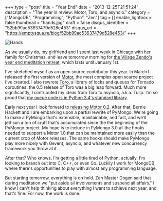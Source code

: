 +++
type = "post"
title = "Year End"
date = "2013-12-25T21:51:24"
description = "The year in review: Motor, Toro, and asyncio."
category = ["MongoDB", "Programming", "Python", "Zen"]
tag = []
enable_lightbox = false
thumbnail = "hands.jpg"
draft = false
disqus_identifier = "52bb99ac53937479d528e453"
disqus_url = "https://emptysqua.re/blog/52bb99ac53937479d528e453/"
+++

<p><img style="display:block; margin-left:auto; margin-right:auto;" src="hands.jpg" alt="Hands" title="Hands" /></p>
<p>As we usually do, my girlfriend and I spent last week in Chicago with her family for Christmas, and leave tomorrow morning for <a href="http://villagezendo.org/2013-year-end/">the Village Zendo's year end meditation retreat</a>, which lasts until January 1st.</p>
<p>I've stretched myself as an open source contributor this year. In March I released the first version of <a href="http://motor.readthedocs.org/en/stable/">Motor</a>, the most complex open source project I've created. I also rewrote <a href="http://toro.readthedocs.org/">Toro</a>, a library of locks and queues for Tornado coroutines: the 0.5 release of Toro was a big leap forward. Much more significantly, I contributed my ideas from Toro to asyncio, a.k.a. Tulip. I'm so proud that <a href="http://hg.python.org/cpython/file/default/Lib/asyncio/queues.py">my queue code is in Python 3.4's standard library</a>.</p>
<p>Early next year I look forward to <a href="/motor-progress-report-the-road-to-0-2/">releasing Motor 0.2</a>. After that, Bernie Hackett and I are embarking upon a partial rewrite of PyMongo. We're going to make a PyMongo that's extensible, maintainable, and fast, and we'll jettison a ton of cruft that's accumulated since the the beginning of the PyMongo project. My hope is to include in PyMongo 3.0 all the hooks needed to support a Motor 1.0 that can be maintained more easily than the current crop of Motor releases. The same hooks should make PyMongo play more nicely with Gevent, asyncio, and whatever new concurrency framework you throw at it.</p>
<p>After that? Who knows. I'm getting a little tired of Python, actually. I'm looking to branch out into C, C++, or even Go. Luckily I work for MongoDB, where there's opportunities to play with almost any programming language.</p>
<p>But starting tomorrow, everything is on hold. Zen Master Dogen said that during meditation we "put aside all involvements and suspend all affairs." I know I can't help thinking about everything I want to achieve next year, and that's fine. For now, the work is done.</p>
